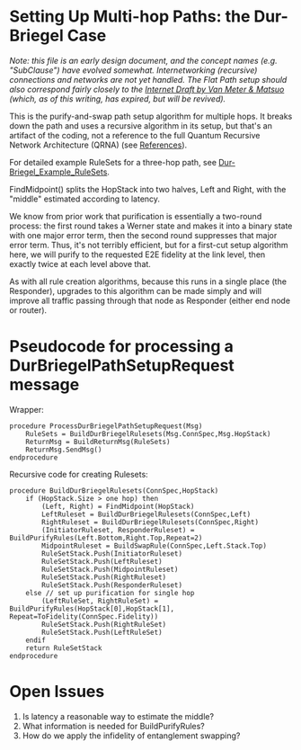 # Setting Up Multi-hop Paths: the Dur-Briegel Case #

*Note: this file is an early design document, and the concept names
(e.g. "SubClause") have evolved somewhat.  Internetworking (recursive)
connections and networks are not yet handled.  The Flat Path setup
should also correspond fairly closely to the [Internet Draft by Van
Meter &
Matsuo](https://tools.ietf.org/html/draft-van-meter-qirg-quantum-connection-setup-01)
(which, as of this writing, has expired, but will be revived).*

This is the purify-and-swap path setup algorithm for multiple hops.
It breaks down the path and uses a recursive algorithm in its setup,
but that's an artifact of the coding, not a reference to the full
Quantum Recursive Network Architecture (QRNA) (see
[References](References.md)).

For detailed example RuleSets for a three-hop path, see
[Dur-Briegel_Example_RuleSets](Dur-Briegel_Example_RuleSets.md).

FindMidpoint() splits the HopStack into two halves, Left and Right,
with the "middle" estimated according to latency.

We know from prior work that purification is essentially a two-round
process: the first round takes a Werner state and makes it into a
binary state with one major error term, then the second round
suppresses that major error term.  Thus, it's not terribly efficient,
but for a first-cut setup algorithm here, we will purify to the
requested E2E fidelity at the link level, then exactly twice at each
level above that.

As with all rule creation algorithms, because this runs in a single
place (the Responder), upgrades to this algorithm can be made simply
and will improve all traffic passing through that node as Responder
(either end node or router).

# Pseudocode for processing a DurBriegelPathSetupRequest message #

Wrapper:

    procedure ProcessDurBriegelPathSetupRequest(Msg)
        RuleSets = BuildDurBriegelRulesets(Msg.ConnSpec,Msg.HopStack)
        ReturnMsg = BuildReturnMsg(RuleSets)
        ReturnMsg.SendMsg()
    endprocedure

Recursive code for creating Rulesets:

    procedure BuildDurBriegelRulesets(ConnSpec,HopStack)
        if (HopStack.Size > one hop) then
            (Left, Right) = FindMidpoint(HopStack)
            LeftRuleset = BuildDurBriegelRulesets(ConnSpec,Left)
            RightRuleset = BuildDurBriegelRulesets(ConnSpec,Right)
            (InitiatorRuleset, ResponderRuleset) = BuildPurifyRules(Left.Bottom,Right.Top,Repeat=2)
            MidpointRuleset = BuildSwapRule(ConnSpec,Left.Stack.Top)
            RuleSetStack.Push(InitiatorRuleset)
            RuleSetStack.Push(LeftRuleset)
            RuleSetStack.Push(MidpointRuleset)
            RuleSetStack.Push(RightRuleset)
            RuleSetStack.Push(ResponderRuleset)
        else // set up purification for single hop
            (LeftRuleSet, RightRuleSet) = BuildPurifyRules(HopStack[0],HopStack[1], Repeat=ToFidelity(ConnSpec.Fidelity))
            RuleSetStack.Push(RightRuleSet)
            RuleSetStack.Push(LeftRuleSet)
        endif
        return RuleSetStack
    endprocedure


# Open Issues #

1. Is latency a reasonable way to estimate the middle?
1. What information is needed for BuildPurifyRules?
1. How do we apply the infidelity of entanglement swapping?


